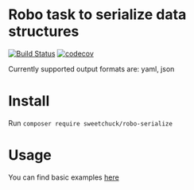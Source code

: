 # Robo task to serialize data structures

[![Build Status](https://travis-ci.org/Sweetchuck/robo-serialize.svg?branch=master)](https://travis-ci.org/Sweetchuck/robo-serialize)
[![codecov](https://codecov.io/gh/Sweetchuck/robo-serialize/branch/master/graph/badge.svg)](https://codecov.io/gh/Sweetchuck/robo-serialize)

Currently supported output formats are: yaml, json


# Install

Run `composer require sweetchuck/robo-serialize`


# Usage

You can find basic examples [here](tests/_support/Helper/RoboFiles/SerializeTaskRoboFile.php)
